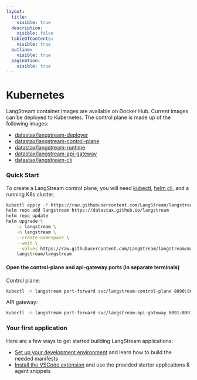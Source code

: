 ```yaml
---
layout:
  title:
    visible: true
  description:
    visible: false
  tableOfContents:
    visible: true
  outline:
    visible: true
  pagination:
    visible: true
---
```


# Kubernetes

LangStream container images are available on Docker Hub. Current images can be deployed to Kubernetes. The control plane is made up of the following images:

* [datastax/langstream-deployer](https://public.ecr.aws/y3i6u2n7/datastax-public/langstream-deployer)
* [datastax/langstream-control-plane](https://public.ecr.aws/y3i6u2n7/datastax-public/langstream-control-plane)
* [datastax/langstream-runtime](https://public.ecr.aws/y3i6u2n7/datastax-public/langstream-runtime)
* [datastax/langstream-api-gateway](https://public.ecr.aws/y3i6u2n7/datastax-public/langstream-api-gateway)
* [datastax/langstream-cli](https://public.ecr.aws/y3i6u2n7/datastax-public/langstream-cli)

### Quick Start

To create a LangStream control plane, you will need [kubectl](https://kubernetes.io/docs/reference/kubectl/), [helm cli](https://helm.sh/docs/intro/install/), and a running K8s cluster.

```bash
kubectl apply -f https://raw.githubusercontent.com/LangStream/langstream/main/helm/examples/minio-dev.yaml
helm repo add langstream https://datastax.github.io/langstream
helm repo update
helm upgrade \
    -i langstream \
    -n langstream \
    --create-namespace \
    --wait \
    --values https://raw.githubusercontent.com/LangStream/langstream/main/helm/examples/simple.yaml \
    langstream/langstream
```

#### Open the control-plane and api-gateway ports (in separate terminals)

Control plane:

```bash
kubectl -n langstream port-forward svc/langstream-control-plane 8090:8090 &
```

API gateway:

```bash
kubectl -n langstream port-forward svc/langstream-api-gateway 8091:8091 &
```

### Your first application

Here are a few ways to get started building LangStream applications:

* [Set up your development environment](building-applications/development-environment.md) and learn how to build the needed manifests
* [Install the VSCode extension](https://marketplace.visualstudio.com/items?itemName=DataStax.langstream) and use the provided starter applications & agent snippets
